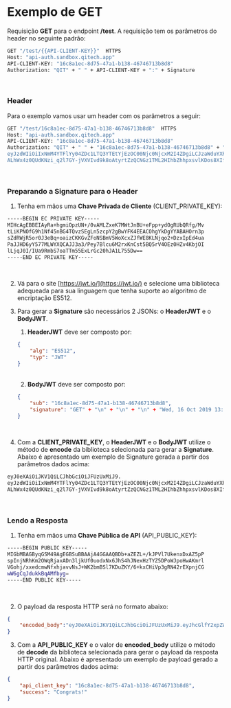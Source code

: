 # Exemplo de GET

Requisição **GET** para o endpoint **/test**. A requisição tem os
parâmetros do header no seguinte padrão:

```bash
GET "/test/{{API-CLIENT-KEY}}"  HTTPS
Host: "api-auth.sandbox.qitech.app"
API-CLIENT-KEY: "16c8a1ec-8d75-47a1-b138-46746713b8d8"
Authorization: "QIT" + " " + API-CLIENT-KEY + ":" + Signature
```
<br>

### Header
Para o exemplo vamos usar um header com os parâmetros a seguir:

```bash
GET "/test/16c8a1ec-8d75-47a1-b138-46746713b8d8"  HTTPS
Host: "api-auth.sandbox.qitech.app"
API-CLIENT-KEY: "16c8a1ec-8d75-47a1-b138-46746713b8d8"
Authorization: "QIT" + " " + "16c8a1ec-8d75-47a1-b138-46746713b8d8" + ":" + "eyJ0eXAiOiJKV1QiLCJhbGciOiJFUzUxMiJ9.
eyJzdWIiOiIxNmM4YTFlYy04ZDc1LTQ3YTEtYjEzOC00Njc0NjcxM2I4ZDgiLCJzaWduYXR1cmUiOiJHRVRcblxuXG5XZWQsIDE2IE9jdCAyMDE5IDEzOjE4OjI0IEdNVFxuL3Rlc3QifQ.
ALhWx4z0QUdKNzi_q2l7GY-jVXVIvd9k8oAtyrtZzQCNGz1TML2HIhbZhhpxsvlKDos8XIfLDtSPBAC86IlVoN-vACq8Ac08LlwcuCO6DoBjzG4AxlUmP8w5NBc_Ko3k-bkTn1I2PKP02zlddCdZe2uuVyLefAOXAFal7z-0u1BuCe3w"
```
<br>

### Preparando a Signature para o Header

1. Tenha em mãos uma **Chave Privada de Cliente** (CLIENT_PRIVATE_KEY):
```bash
-----BEGIN EC PRIVATE KEY-----
MIHcAgEBBEIAyRa+hgmiOpzUN+/0vAMLZxeK7MWtJnBU+eFpp+ydOgRUbQRfg/Mv
tLiKPNOfG9h1Nf45nBG4TQvzSEgLn5zcpY2gBwYFK4EEACOhgYkDgYYABAHOrn3p
sZdRWjR5or0J3eBq+oaizCKKGvZFoNSBmV5WoXcxZJfWE8KLNjqo2+DzxIpEd4ua
PaJJHD6yY577MLWYXQCAJJ3a3/Pey7Blcu6M2rxKnCst5BQ5rV4OEz0HZv4KbjOI
lLjqJ0I/IUa9RmbS7oaTTm55ExLrGc20hJA1L755Dw==
-----END EC PRIVATE KEY-----
```
<br>

2. Vá para o site [https://jwt.io/](https://jwt.io/) e selecione uma
   biblioteca adequeada para sua linguagem que tenha suporte ao
   algoritmo de encriptação ES512.

3. Para gerar a **Signature** são necessários 2 JSONs: o **HeaderJWT** e
   o **BodyJWT**.
    1. **HeaderJWT** deve ser composto por:
    ```json
    {
        "alg": "ES512",
        "typ": "JWT"
    }
    ```
    <br>

    2. **BodyJWT** deve ser composto por:
    ```json
    {
        "sub": "16c8a1ec-8d75-47a1-b138-46746713b8d8",
        "signature": "GET" + "\n" + "\n" + "\n" + "Wed, 16 Oct 2019 13:18:24 GMT" + "\n" + "/test"
    }
    ```
    <br>

4. Com a **CLIENT_PRIVATE_KEY**, o **HeaderJWT** e o **BodyJWT** utilize
   o método de **encode** da biblioteca selecionada para gerar a
   **Signature**. Abaixo é apresentado um exemplo de Signature gerada a
   partir dos parâmetros dados acima:
```bash
eyJ0eXAiOiJKV1QiLCJhbGciOiJFUzUxMiJ9.
eyJzdWIiOiIxNmM4YTFlYy04ZDc1LTQ3YTEtYjEzOC00Njc0NjcxM2I4ZDgiLCJzaWduYXR1cmUiOiJHRVRcblxuXG5XZWQsIDE2IE9jdCAyMDE5IDEzOjE4OjI0IEdNVFxuL3Rlc3QifQ.
ALhWx4z0QUdKNzi_q2l7GY-jVXVIvd9k8oAtyrtZzQCNGz1TML2HIhbZhhpxsvlKDos8XIfLDtSPBAC86IlVoN-vACq8Ac08LlwcuCO6DoBjzG4AxlUmP8w5NBc_Ko3k-bkTn1I2PKP02zlddCdZe2uuVyLefAOXAFal7z-0u1BuCe3w
```
<br>

### Lendo a Resposta

1. Tenha em mãos uma **Chave Pública de API** (API_PUBLIC_KEY):
```bash
-----BEGIN PUBLIC KEY-----
MIGbMBAGByqGSM49AgEGBSuBBAAjA4GGAAQBDb+aZEZL+/kJPVl7UkenxDxAZ5pP
spInjNRhKm2OWqRjaxADn3ljkUf0uodxNx6JhS4hJNexHzTYZ5DPoWJpoHwAKmrl
VGohj/xxedcmwNfxhjavvNsJ+WK2bmBSl7KDuZKY/6+kxCHiVp3gRN42rEXpnjCG
wW6gCqJdukkBqAMfbyg=
-----END PUBLIC KEY-----
```
<br>

2. O payload da resposta HTTP será no formato abaixo:
```json
{
    "encoded_body":"eyJ0eXAiOiJKV1QiLCJhbGciOiJFUzUxMiJ9.eyJhcGlfY2xpZW50X2tleSI6IjE2YzhhMWVjLThkNzUtNDdhMS1iMTM4LTQ2NzQ2NzEzYjhkOCIsInN1Y2Nlc3MiOiJDb25ncmF0cyEifQ.AMOviGZ22-ALFRXgXs66UOBJoMHRxqpVebvRBLMgRTtEInNvdDpZNfepLz30VPmvL8vsGp-hrDJG050AnfV1z2y8AaNV6lHgd3CnDHup-f2bpGAu5gLe4AYXMzG138dt7xXKHcy9Sj2y4Jsf2MVyscxSz7z3cuDqn9re3fmPet2RvsrI", 
}
```

3. Com a **API_PUBLIC_KEY** e o valor de **encoded_body** utilize o
   método de **decode** da biblioteca selecionada para gerar o payload
   da resposta HTTP original. Abaixo é apresentado um exemplo de payload
   gerado a partir dos parâmetros dados acima:
```json
{
    "api_client_key": "16c8a1ec-8d75-47a1-b138-46746713b8d8",
    "success": "Congrats!"
}
```